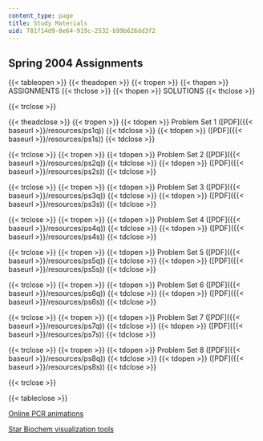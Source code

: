 ```yaml
---
content_type: page
title: Study Materials
uid: 781f14d9-0e64-919c-2532-b99b626dd3f2
---
```


Spring 2004 Assignments
-----------------------

{{< tableopen >}}
{{< theadopen >}}
{{< tropen >}}
{{< thopen >}}
ASSIGNMENTS
{{< thclose >}}
{{< thopen >}}
SOLUTIONS
{{< thclose >}}

{{< trclose >}}

{{< theadclose >}}
{{< tropen >}}
{{< tdopen >}}
Problem Set 1 ([PDF]({{< baseurl >}}/resources/ps1q))
{{< tdclose >}}
{{< tdopen >}}
([PDF]({{< baseurl >}}/resources/ps1s))
{{< tdclose >}}

{{< trclose >}}
{{< tropen >}}
{{< tdopen >}}
Problem Set 2 ([PDF]({{< baseurl >}}/resources/ps2q))
{{< tdclose >}}
{{< tdopen >}}
([PDF]({{< baseurl >}}/resources/ps2s))
{{< tdclose >}}

{{< trclose >}}
{{< tropen >}}
{{< tdopen >}}
Problem Set 3 ([PDF]({{< baseurl >}}/resources/ps3q))
{{< tdclose >}}
{{< tdopen >}}
([PDF]({{< baseurl >}}/resources/ps3s))
{{< tdclose >}}

{{< trclose >}}
{{< tropen >}}
{{< tdopen >}}
Problem Set 4 ([PDF]({{< baseurl >}}/resources/ps4q))
{{< tdclose >}}
{{< tdopen >}}
([PDF]({{< baseurl >}}/resources/ps4s))
{{< tdclose >}}

{{< trclose >}}
{{< tropen >}}
{{< tdopen >}}
Problem Set 5 ([PDF]({{< baseurl >}}/resources/ps5q))
{{< tdclose >}}
{{< tdopen >}}
([PDF]({{< baseurl >}}/resources/ps5s))
{{< tdclose >}}

{{< trclose >}}
{{< tropen >}}
{{< tdopen >}}
Problem Set 6 ([PDF]({{< baseurl >}}/resources/ps6q))
{{< tdclose >}}
{{< tdopen >}}
([PDF]({{< baseurl >}}/resources/ps6s))
{{< tdclose >}}

{{< trclose >}}
{{< tropen >}}
{{< tdopen >}}
Problem Set 7 ([PDF]({{< baseurl >}}/resources/ps7q))
{{< tdclose >}}
{{< tdopen >}}
([PDF]({{< baseurl >}}/resources/ps7s))
{{< tdclose >}}

{{< trclose >}}
{{< tropen >}}
{{< tdopen >}}
Problem Set 8 ([PDF]({{< baseurl >}}/resources/ps8q))
{{< tdclose >}}
{{< tdopen >}}
([PDF]({{< baseurl >}}/resources/ps8s))
{{< tdclose >}}

{{< trclose >}}

{{< tableclose >}}

[Online PCR animations](https://dnalc.cshl.edu/resources/animations/)

[Star Biochem visualization tools](http://web.mit.edu/Star/biochem/)